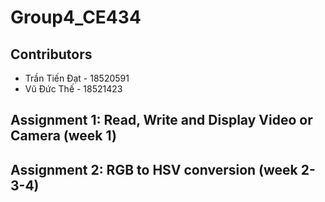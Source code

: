 # Group4_CE434
## Contributors
* Trần Tiến Đạt - 18520591
* Vũ Đức Thế    - 18521423
## Assignment 1: Read, Write and Display Video or Camera (week 1)
## Assignment 2: RGB to HSV conversion (week 2-3-4)
